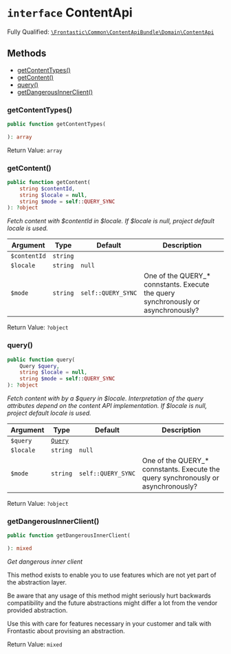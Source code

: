 # `interface`  ContentApi

Fully Qualified: [`\Frontastic\Common\ContentApiBundle\Domain\ContentApi`](../../../../src/php/ContentApiBundle/Domain/ContentApi.php)




## Methods

* [getContentTypes()](#getcontenttypes)
* [getContent()](#getcontent)
* [query()](#query)
* [getDangerousInnerClient()](#getdangerousinnerclient)


### getContentTypes()


```php
public function getContentTypes(
    
): array
```







Return Value: `array`

### getContent()


```php
public function getContent(
    string $contentId,
    string $locale = null,
    string $mode = self::QUERY_SYNC
): ?object
```


*Fetch content with $contentId in $locale. If $locale is null, project default locale is used.*



Argument|Type|Default|Description
--------|----|-------|-----------
`$contentId`|`string`||
`$locale`|`string`|`null`|
`$mode`|`string`|`self::QUERY_SYNC`|One of the QUERY_* connstants. Execute the query synchronously or asynchronously?

Return Value: `?object`

### query()


```php
public function query(
    Query $query,
    string $locale = null,
    string $mode = self::QUERY_SYNC
): ?object
```


*Fetch content with by a $query in $locale. Interpretation of the query
attributes depend on the content API implementation. If $locale is null,
project default locale is used.*



Argument|Type|Default|Description
--------|----|-------|-----------
`$query`|[`Query`](Query.md)||
`$locale`|`string`|`null`|
`$mode`|`string`|`self::QUERY_SYNC`|One of the QUERY_* connstants. Execute the query synchronously or asynchronously?

Return Value: `?object`

### getDangerousInnerClient()


```php
public function getDangerousInnerClient(
    
): mixed
```


*Get *dangerous* inner client*

This method exists to enable you to use features which are not yet part
of the abstraction layer.

Be aware that any usage of this method might seriously hurt backwards
compatibility and the future abstractions might differ a lot from the
vendor provided abstraction.

Use this with care for features necessary in your customer and talk with
Frontastic about provising an abstraction.


Return Value: `mixed`

